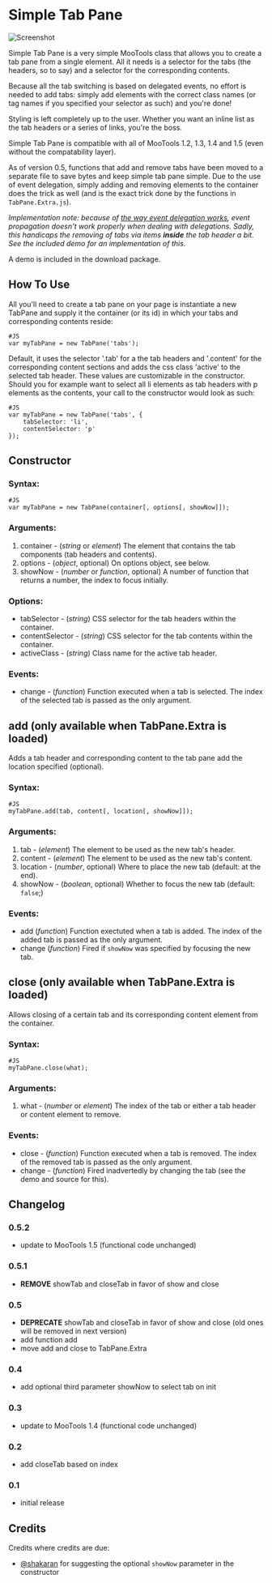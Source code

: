 Simple Tab Pane
===============
![Screenshot](http://akaidiot.github.com/MooTools-TabPane/simple-tab-pane.png)

Simple Tab Pane is a very simple MooTools class that allows you to create a tab pane from a single element. All it needs is a selector for the tabs (the headers, so to say) and a selector for the corresponding contents.

Because all the tab switching is based on delegated events, no effort is needed to add tabs: simply add elements with the correct class names (or tag names if you specified your selector as such) and you're done!

Styling is left completely up to the user. Whether you want an inline list as the tab headers or a series of links, you're the boss.

Simple Tab Pane is compatible with all of MooTools 1.2, 1.3, 1.4 and 1.5 (even without the compatability layer).

As of version 0.5, functions that add and remove tabs have been moved to a separate file to save bytes and keep simple tab pane simple. Due to the use of event delegation, simply adding and removing elements to the container does the trick as well (and is the exact trick done by the functions in `TabPane.Extra.js`).

*Implementation note: because of [the way event delegation works](https://mootools.lighthouseapp.com/projects/24057/tickets/201-issue-with-event-propagation-in-mootools-event-delegation), event propagation doesn't work properly when dealing with delegations. Sadly, this handicaps the removing of tabs via items **inside** the tab header a bit. See the included demo for an implementation of this.*

A demo is included in the download package.

How To Use
----------

All you'll need to create a tab pane on your page is instantiate a new TabPane and supply it the container (or its id) in which your tabs and corresponding contents reside:

    #JS
    var myTabPane = new TabPane('tabs');

Default, it uses the selector '.tab' for a the tab headers and '.content' for the corresponding content sections and adds the css class 'active' to the selected tab header. These values are customizable in the constructor. Should you for example want to select all li elements as tab headers with p elements as the contents, your call to the constructor would look as such:

    #JS
    var myTabPane = new TabPane('tabs', {
        tabSelector: 'li',
        contentSelector: 'p'
    });

## Constructor

### Syntax:

    #JS
    var myTabPane = new TabPane(container[, options[, showNow]]);

### Arguments:

1. container - (*string* or *element*) The element that contains the tab components (tab headers and contents).
2. options - (*object*, optional) On options object, see below.
3. showNow - (*number* or *function*, optional) A number of function that returns a number, the index to focus initially.

### Options:

- tabSelector - (*string*) CSS selector for the tab headers within the container.
- contentSelector - (*string*) CSS selector for the tab contents within the container.
- activeClass - (*string*) Class name for the active tab header.

### Events:

- change - (*function*) Function executed when a tab is selected. The index of the selected tab is passed as the only argument.

## add (only available when TabPane.Extra is loaded)

Adds a tab header and corresponding content to the tab pane add the location specified (optional).

### Syntax:

	#JS
	myTabPane.add(tab, content[, location[, showNow]]);

### Arguments:

1. tab - (*element*) The element to be used as the new tab's header.
2. content - (*element*) The element to be used as the new tab's content.
3. location - (*number*, optional) Where to place the new tab (default: at the end).
4. showNow - (*boolean*, optional) Whether to focus the new tab (default: `false`;)

### Events:

- add (*function*) Function exectuted when a tab is added. The index of the added tab is passed as the only argument.
- change (*function*) Fired if `showNow` was specified by focusing the new tab.

## close (only available when TabPane.Extra is loaded)

Allows closing of a certain tab and its corresponding content element from the container.

### Syntax:

    #JS
    myTabPane.close(what);

### Arguments:

1. what - (*number* or *element*) The index of the tab or either a tab header or content element to remove.

### Events:

- close - (*function*) Function executed when a tab is removed. The index of the removed tab is passed as the only argument.
- change - (*function*) Fired inadvertedly by changing the tab (see the demo and source for this).

Changelog
---------

### 0.5.2

- update to MooTools 1.5 (functional code unchanged)

### 0.5.1

- **REMOVE** showTab and closeTab in favor of show and close

### 0.5

- **DEPRECATE** showTab and closeTab in favor of show and close (old ones will be removed in next version)
- add function add
- move add and close to TabPane.Extra

### 0.4

- add optional third parameter showNow to select tab on init

### 0.3

- update to MooTools 1.4 (functional code unchanged)

### 0.2

- add closeTab based on index

### 0.1

- initial release

Credits
-------
Credits where credits are due:

- [@shakaran](https://github.com/shakaran) for suggesting the optional `showNow` parameter in the constructor

